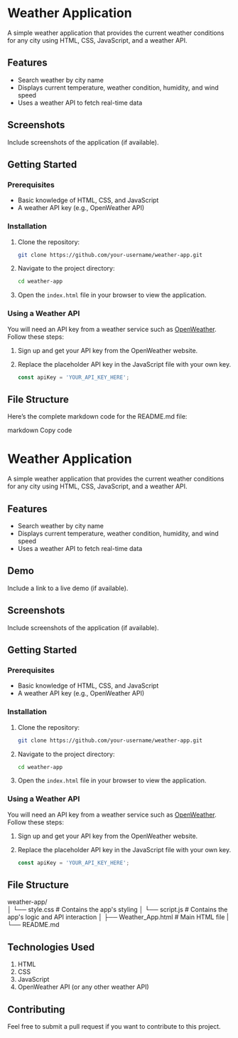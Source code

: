 # Weather Application

A simple weather application that provides the current weather conditions for any city using HTML, CSS, JavaScript, and a weather API.

## Features

- Search weather by city name
- Displays current temperature, weather condition, humidity, and wind speed
- Uses a weather API to fetch real-time data

## Screenshots

Include screenshots of the application (if available).

## Getting Started

### Prerequisites

- Basic knowledge of HTML, CSS, and JavaScript
- A weather API key (e.g., OpenWeather API)

### Installation

1. Clone the repository:

    ```bash
    git clone https://github.com/your-username/weather-app.git
    ```

2. Navigate to the project directory:

    ```bash
    cd weather-app
    ```

3. Open the `index.html` file in your browser to view the application.

### Using a Weather API

You will need an API key from a weather service such as [OpenWeather](https://openweathermap.org/api). Follow these steps:

1. Sign up and get your API key from the OpenWeather website.
2. Replace the placeholder API key in the JavaScript file with your own key.

    ```js
    const apiKey = 'YOUR_API_KEY_HERE';
    ```

## File Structure


Here’s the complete markdown code for the README.md file:

markdown
Copy code
# Weather Application

A simple weather application that provides the current weather conditions for any city using HTML, CSS, JavaScript, and a weather API.

## Features

- Search weather by city name
- Displays current temperature, weather condition, humidity, and wind speed
- Uses a weather API to fetch real-time data

## Demo

Include a link to a live demo (if available).

## Screenshots

Include screenshots of the application (if available).

## Getting Started

### Prerequisites

- Basic knowledge of HTML, CSS, and JavaScript
- A weather API key (e.g., OpenWeather API)

### Installation

1. Clone the repository:

    ```bash
    git clone https://github.com/your-username/weather-app.git
    ```

2. Navigate to the project directory:

    ```bash
    cd weather-app
    ```

3. Open the `index.html` file in your browser to view the application.

### Using a Weather API

You will need an API key from a weather service such as [OpenWeather](https://openweathermap.org/api). Follow these steps:

1. Sign up and get your API key from the OpenWeather website.
2. Replace the placeholder API key in the JavaScript file with your own key.

    ```js
    const apiKey = 'YOUR_API_KEY_HERE';
    ```

## File Structure

weather-app/  
        │ └── style.css # Contains the app's styling 
        │ └── script.js # Contains the app's logic and API interaction 
        │ ├── Weather_App.html # Main HTML file 
        | └── README.md 

## Technologies Used

1. HTML
2. CSS
3. JavaScript
4. OpenWeather API (or any other weather API)


## Contributing

Feel free to submit a pull request if you want to contribute to this project.